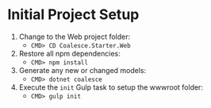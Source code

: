 # Initial Project Setup

1. Change to the Web project folder:
    - `CMD> CD Coalesce.Starter.Web`
2. Restore all npm dependencies:
    - `CMD> npm install`
3. Generate any new or changed models:
    - `CMD> dotnet coalesce`
4. Execute the `init` Gulp task to setup the wwwroot folder:
    - `CMD> gulp init`